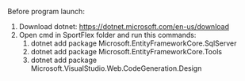 Before program launch:
1. Download dotnet:
   https://dotnet.microsoft.com/en-us/download
2. Open cmd in SportFlex folder and run this commands:
   1) dotnet add package Microsoft.EntityFrameworkCore.SqlServer
   2) dotnet add package Microsoft.EntityFrameworkCore.Tools
   3) dotnet add package Microsoft.VisualStudio.Web.CodeGeneration.Design
